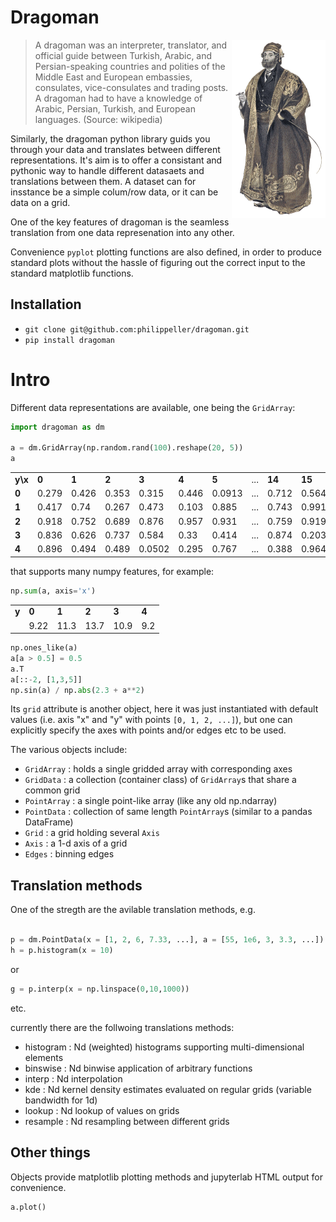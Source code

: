 # Dragoman
<img align="right" src="dragoman.png" alt="Dragoman" width=150>

> A dragoman was an interpreter, translator, and official guide between Turkish, Arabic, and Persian-speaking countries and polities of the Middle East and European embassies, consulates, vice-consulates and trading posts. A dragoman had to have a knowledge of Arabic, Persian, Turkish, and European languages. (Source: wikipedia)

Similarly, the dragoman python library guids you through your data and translates between different representations.
It's aim is to offer a consistant and pythonic way to handle different datasaets and translations between them.
A dataset can for insstance be a simple colum/row data, or it can be data on a grid.

One of the key features of dragoman is the seamless translation from one data represenation into any other. 

Convenience `pyplot` plotting functions are also defined, in order to produce standard plots without the hassle of figuring out the correct input to the standard matplotlib functions.

## Installation

* `git clone git@github.com:philippeller/dragoman.git`
* `pip install dragoman`

# Intro

Different data representations are available, one being the `GridArray`:
```python
import dragoman as dm

a = dm.GridArray(np.random.rand(100).reshape(20, 5))
a
```
<table><tbody><tr><td><b>y\x</b></td><td><b>0</b></td><td><b>1</b></td><td><b>2</b></td><td><b>3</b></td><td><b>4</b></td><td><b>5</b></td><td>...</td><td><b>14</b></td><td><b>15</b></td><td><b>16</b></td><td><b>17</b></td><td><b>18</b></td><td><b>19</b></td></tr><tr><td><b>0</b>    </td><td>0.279   </td><td>0.426   </td><td>0.353   </td><td>0.315   </td><td>0.446   </td><td>0.0913  </td><td>...</td><td>0.712    </td><td>0.564    </td><td>0.24     </td><td>0.925    </td><td>0.00417  </td><td>0.463    </td></tr><tr><td><b>1</b>    </td><td>0.417   </td><td>0.74    </td><td>0.267   </td><td>0.473   </td><td>0.103   </td><td>0.885   </td><td>...</td><td>0.743    </td><td>0.991    </td><td>0.833    </td><td>0.223    </td><td>0.0862   </td><td>0.3      </td></tr><tr><td><b>2</b>    </td><td>0.918   </td><td>0.752   </td><td>0.689   </td><td>0.876   </td><td>0.957   </td><td>0.931   </td><td>...</td><td>0.759    </td><td>0.919    </td><td>0.9      </td><td>0.498    </td><td>0.644    </td><td>0.834    </td></tr><tr><td><b>3</b>    </td><td>0.836   </td><td>0.626   </td><td>0.737   </td><td>0.584   </td><td>0.33    </td><td>0.414   </td><td>...</td><td>0.874    </td><td>0.203    </td><td>0.299    </td><td>0.0643   </td><td>0.372    </td><td>0.604    </td></tr>
  <tr><td><b>4</b>    </td><td>0.896   </td><td>0.494   </td><td>0.489   </td><td>0.0502  </td><td>0.295   </td><td>0.767   </td><td>...</td><td>0.388    </td><td>0.964    </td><td>0.802    </td><td>0.385    </td><td>0.0112   </td><td>0.522    </td></tr></tbody></table>

that supports many numpy features, for example: 

```python
np.sum(a, axis='x')
```
<table>
  <tbody>
    <tr><td><b>y</b></td><td><b>0</b></td><td><b>1</b></td><td><b>2</b></td><td><b>3</b></td><td><b>4</b></td></tr>
    <tr><td><b></b> </td><td>9.22    </td><td>11.3    </td><td>13.7    </td><td>10.9    </td><td>9.2     </td></tr>
  </tbody>
</table>

```python
np.ones_like(a)
a[a > 0.5] = 0.5
a.T
a[::-2, [1,3,5]]
np.sin(a) / np.abs(2.3 + a**2)
```
Its `grid` attribute is another object, here it was just instantiated with default values (i.e. axis "x" and "y" with points `[0, 1, 2, ...]`), but one can explicitly specify the axes with points and/or edges etc to be used.

The various objects include:
* `GridArray` : holds a single gridded array with corresponding axes
* `GridData` : a collection (container class) of `GridArray`s that share a common grid
* `PointArray` : a single point-like array (like any old np.ndarray)
* `PointData` : collection of same length `PointArray`s (similar to a pandas DataFrame)
* `Grid` : a grid holding several `Axis`
* `Axis` : a 1-d axis of a grid
* `Edges` : binning edges

## Translation methods

One of the stregth are the avilable translation methods, e.g.

```python

p = dm.PointData(x = [1, 2, 6, 7.33, ...], a = [55, 1e6, 3, 3.3, ...])
h = p.histogram(x = 10)
```
or
```python
g = p.interp(x = np.linspace(0,10,1000))
```
etc.

currently there are the follwoing translations methods:
* histogram : Nd (weighted) histograms supporting multi-dimensional elements
* binswise : Nd binwise application of arbitrary functions
* interp : Nd interpolation
* kde : Nd kernel density estimates evaluated on regular grids (variable bandwidth for 1d)
* lookup : Nd lookup of values on grids
* resample : Nd resampling between different grids

## Other things

Objects provide matplotlib plotting methods and jupyterlab HTML output for convenience.

```python
a.plot()
```
